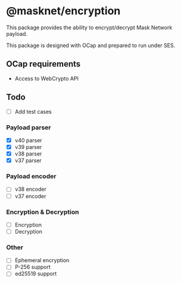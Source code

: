 # @masknet/encryption

This package provides the ability to encrypt/decrypt Mask Network payload.

This package is designed with OCap and prepared to run under SES.

## OCap requirements

- Access to WebCrypto API

## Todo

- [ ] Add test cases

### Payload parser

- [x] v40 parser
- [x] v39 parser
- [x] v38 parser
- [x] v37 parser

### Payload encoder

- [ ] v38 encoder
- [ ] v37 encoder

### Encryption & Decryption

- [ ] Encryption
- [ ] Decryption

### Other

- [ ] Ephemeral encryption
- [ ] P-256 support
- [ ] ed25519 support
